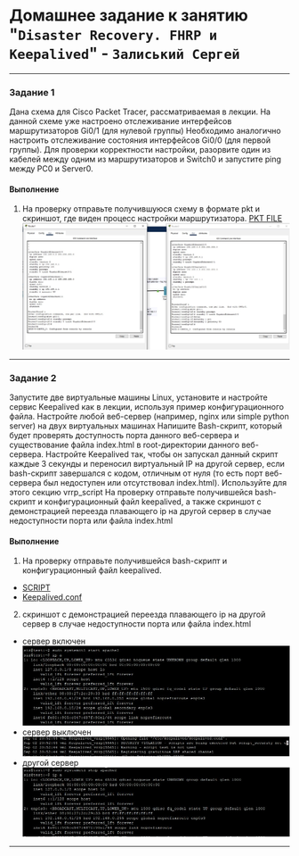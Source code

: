 # Домашнее задание к занятию "`Disaster Recovery. FHRP и Keepalived`" - `Залиський Сергей`
   

---

### Задание 1

Дана схема для Cisco Packet Tracer, рассматриваемая в лекции.
На данной схеме уже настроено отслеживание интерфейсов маршрутизаторов Gi0/1 (для нулевой группы)
Необходимо аналогично настроить отслеживание состояния интерфейсов Gi0/0 (для первой группы).
Для проверки корректности настройки, разорвите один из кабелей между одним из маршрутизаторов и Switch0 и запустите ping между PC0 и Server0.



#### Выполнение 
1. На проверку отправьте получившуюся схему в формате pkt и скриншот, где виден процесс настройки маршрутизатора.
[PKT FILE](https://github.com/zitrax1/8-01-WH/blob/main/pkt/hsrp_advanced.pkt)
![screenshot-1](https://github.com/zitrax1/8-01-WH/blob/main/img/cisco.jpg)
---

### Задание 2

Запустите две виртуальные машины Linux, установите и настройте сервис Keepalived как в лекции, используя пример конфигурационного файла.
Настройте любой веб-сервер (например, nginx или simple python server) на двух виртуальных машинах
Напишите Bash-скрипт, который будет проверять доступность порта данного веб-сервера и существование файла index.html в root-директории данного веб-сервера.
Настройте Keepalived так, чтобы он запускал данный скрипт каждые 3 секунды и переносил виртуальный IP на другой сервер, если bash-скрипт завершался с кодом, отличным от нуля (то есть порт веб-сервера был недоступен или отсутствовал index.html). Используйте для этого секцию vrrp_script
На проверку отправьте получившейся bash-скрипт и конфигурационный файл keepalived, а также скриншот с демонстрацией переезда плавающего ip на другой сервер в случае недоступности порта или файла index.html



#### Выполнение 
1. На проверку отправьте получившейся bash-скрипт и конфигурационный файл keepalived. 
- [SCRIPT](https://github.com/zitrax1/8-01-WH/blob/main/keepalived/ping.sh)
- [Keepalived.conf](https://github.com/zitrax1/8-01-WH/blob/main/keepalived/keepalived.conf)
2. скриншот с демонстрацией переезда плавающего ip на другой сервер в случае недоступности порта или файла index.html
- сервер включен
![screenshot-1](https://github.com/zitrax1/8-01-WH/blob/main/img/ON.jpg)
- сервер выключен
![screenshot-2](https://github.com/zitrax1/8-01-WH/blob/main/img/OFF.jpg)
- другой сервер
![screenshot-2](https://github.com/zitrax1/8-01-WH/blob/main/img/vm1.jpg)
---
